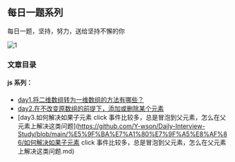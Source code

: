 ## 每日一题系列

每日一题，坚持，努力，送给坚持不懈的你

![1](https://user-images.githubusercontent.com/17841561/114048392-1ac08e80-98bd-11eb-9870-d5e7266991d8.png)

### 文章目录

#### js 系列：

- [day1.将二维数组转为一维数组的方法有哪些？](https://github.com/Y-wson/Daily-Interview-Study/blob/main/%E5%9F%BA%E7%A1%80%E7%9F%A5%E8%AF%86/%E6%8A%8A%E4%BA%8C%E7%BB%B4%E6%95%B0%E7%BB%84%E8%BD%AC%E5%8C%96%E4%B8%BA%E4%B8%80%E4%BD%8D%E6%95%B0%E7%BB%84.md)
- [day2.在不改变原数组的前提下，添加或删除某个元素](https://github.com/Y-wson/Daily-Interview-Study/blob/main/%E5%9F%BA%E7%A1%80%E7%9F%A5%E8%AF%86/%E5%9C%A8%E4%B8%8D%E6%94%B9%E5%8F%98%E5%8E%9F%E6%95%B0%E7%BB%84%E7%9A%84%E5%89%8D%E6%8F%90%E4%B8%8B%EF%BC%8C%E6%B7%BB%E5%8A%A0%E6%88%96%E5%88%A0%E9%99%A4%E6%9F%90%E4%B8%AA%E5%85%83%E7%B4%A0.md)
- [day3.如何解决如果子元素 click 事件比较多，总是冒泡到父元素，怎么在父元素上解决这类问题](https://github.com/Y-wson/Daily-Interview-Study/blob/main/%E5%9F%BA%E7%A1%80%E7%9F%A5%E8%AF%86/如何解决如果子元素 click 事件比较多，总是冒泡到父元素，怎么在父元素上解决这类问题.md)
